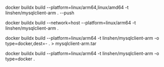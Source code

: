 docker buildx build --platform=linux/arm64,linux/amd64 -t linshen/mysqlclient-arm . --push

docker buildx build --network=host --platform=linux/arm64 -t linshen/mysqlclient-arm .

docker buildx build --platform=linux/arm64 -t linshen/mysqlclient-arm -o type=docker,dest=- . > mysqlclient-arm.tar

docker buildx build --platform=linux/arm64 -t linshen/mysqlclient-arm -o type=docker .

